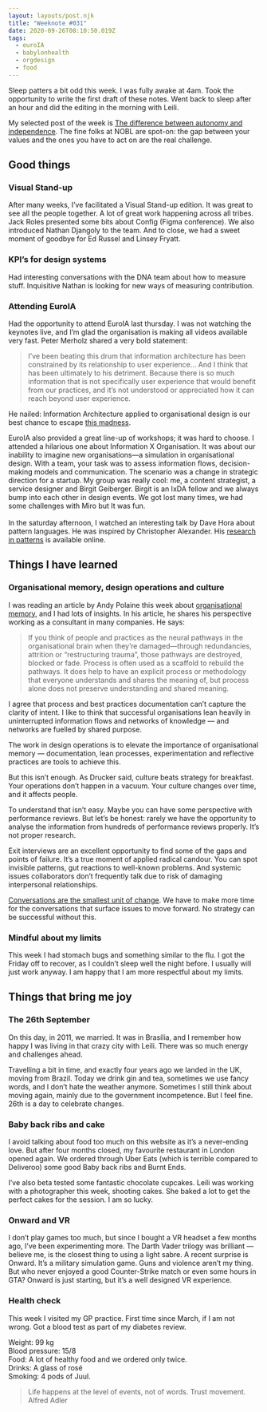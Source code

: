 ```yaml
---
layout: layouts/post.njk
title: "Weeknote #031"
date: 2020-09-26T08:10:50.019Z
tags:
  - euroIA
  - babylonhealth
  - orgdesign
  - food
---
```

Sleep patters a bit odd this week. I was fully awake at 4am. Took the opportunity to write the first draft of these notes. Went back to sleep after an hour and did the editing in the morning with Leili. 

My selected post of the week is [The difference between autonomy and independence](https://academy.nobl.io/the-difference-between-autonomy-and-independence/). The fine folks at NOBL are spot-on: the gap between your values and the ones you have to act on are the real challenge. 

## Good things

### Visual Stand-up

After many weeks, I’ve facilitated a Visual Stand-up edition. It was great to see all the people together. A lot of great work happening across all tribes. Jack Roles presented some bits about Config (Figma conference). We also introduced Nathan Djangoly to the team. And to close, we had a sweet moment of goodbye for Ed Russel and Linsey Fryatt.

### KPI’s for design systems

Had interesting conversations with the DNA team about how to measure stuff. Inquisitive Nathan is looking for new ways of measuring contribution.

### Attending EuroIA

Had the opportunity to attend EuroIA last thursday. I was not watching the keynotes live, and I’m glad the organisation is making all videos available very fast. Peter Merholz shared a very bold statement:

> I’ve been beating this drum that information architecture has been constrained by its relationship to user experience… And I think that has been ultimately to his detriment. Because there is so much information that is not specifically user experience that would benefit from our practices, and it’s not understood or appreciated how it can reach beyond user experience.

He nailed: Information Architecture applied to organisational design is our best chance to escape [this madness](https://images.app.goo.gl/5FLU9xM41uTdfnpz6).    

EuroIA also provided a great line-up of workshops; it was hard to choose. I attended a hilarious one about Information X Organisation. It was about our inability to imagine new organisations—a simulation in organisational design. With a team, your task was to assess information flows, decision-making models and communication. The scenario was a change in strategic direction for a startup. My group was really cool: me, a content strategist, a service designer and Birgit Geiberger. Birgit is an IxDA fellow and we always bump into each other in design events. We got lost many times, we had some challenges with Miro but It was fun. \
\
In the saturday afternoon, I watched an interesting talk by Dave Hora about pattern languages. He was inspired by Christopher Alexander. His [research in patterns](https://www.davesresearch.com/talks/patterns2020) is available online. 

## Things I have learned

### Organisational memory, design operations and culture

I was reading an article by Andy Polaine this week about [organisational memory](https://www.polaine.com/2020/02/organisational-amnesia/), and I had lots of insights. In his article, he shares his perspective working as a consultant in many companies. He says:

> If you think of people and practices as the neural pathways in the organisational brain when they’re damaged—through redundancies, attrition or “restructuring trauma”, those pathways are destroyed, blocked or fade. Process is often used as a scaffold to rebuild the pathways. It does help to have an explicit process or methodology that everyone understands and shares the meaning of, but process alone does not preserve understanding and shared meaning. 

I agree that process and best practices documentation can’t capture the clarity of intent. I like to think that successful organisations lean heavily in uninterrupted information flows and networks of knowledge — and networks are fuelled by shared purpose.

The work in design operations is to elevate the importance of organisational memory — documentation, lean processes, experimentation and reflective practices are tools to achieve this.

But this isn’t enough. As Drucker said, culture beats strategy for breakfast. Your operations don’t happen in a vacuum. Your culture changes over time, and it affects people.

To understand that isn’t easy. Maybe you can have some perspective with performance reviews. But let’s be honest: rarely we have the opportunity to analyse the information from hundreds of performance reviews properly. It’s not proper research.

Exit interviews are an excellent opportunity to find some of the gaps and points of failure. It’s a true moment of applied radical candour. You can spot invisible patterns, gut reactions to well-known problems. And systemic issues collaborators don’t frequently talk due to risk of damaging interpersonal relationships.

[Conversations are the smallest unit of change](https://timkastelle.org/blog/2020/09/a-conversation-is-the-smallest-unit-of-change/). We have to make more time for the conversations that surface issues to move forward. No strategy can be successful without this.

### Mindful about my limits

This week I had stomach bugs and something similar to the flu. I got the Friday off to recover, as I couldn’t sleep well the night before. I usually will just work anyway. I am happy that I am more respectful about my limits.

## Things that bring me joy

### The 26th September

On this day, in 2011, we married. It was in Brasília, and I remember how happy I was living in that crazy city with Leili. There was so much energy and challenges ahead.

Travelling a bit in time, and exactly four years ago we landed in the UK, moving from Brazil. Today we drink gin and tea, sometimes we use fancy words, and I don’t hate the weather anymore. Sometimes I still think about moving again, mainly due to the government incompetence. But I feel fine. 26th is a day to celebrate changes.

### Baby back ribs and cake

I avoid talking about food too much on this website as it’s a never-ending love. But after four months closed, my favourite restaurant in London opened again. We ordered through Uber Eats (which is terrible compared to Deliveroo) some good Baby back ribs and Burnt Ends.

I’ve also beta tested some fantastic chocolate cupcakes. Leili was working with a photographer this week, shooting cakes. She baked a lot to get the perfect cakes for the session. I am so lucky.

### Onward and VR

I don’t play games too much, but since I bought a VR headset a few months ago, I’ve been experimenting more. The Darth Vader trilogy was brilliant — believe me, is the closest thing to using a light sabre. A recent surprise is Onward. It’s a military simulation game. Guns and violence aren’t my thing. But who never enjoyed a good Counter-Strike match or even some hours in GTA? Onward is just starting, but it’s a well designed VR experience.

### Health check

This week I visited my GP practice. First time since March, if I am not wrong. Got a blood test as part of my diabetes review.

Weight: 99 kg\
Blood pressure: 15/8\
Food: A lot of healthy food and we ordered only twice.\
Drinks: A glass of rosé\
Smoking: 4 pods of Juul.

> Life happens at the level of events, not of words. Trust movement. Alfred Adler